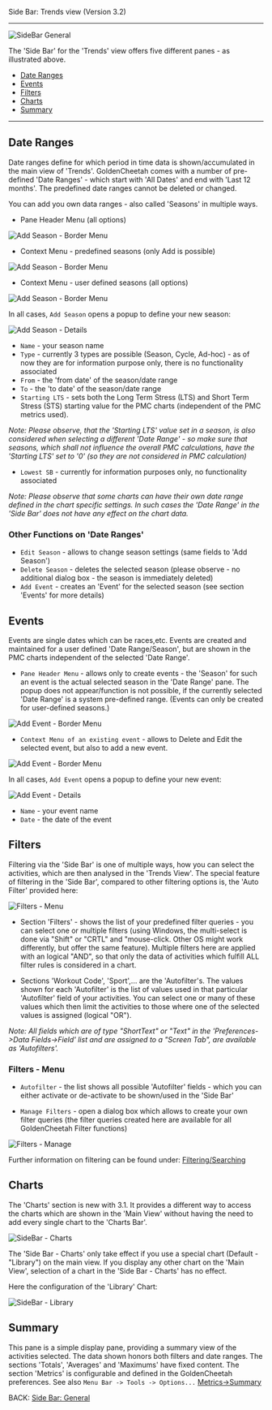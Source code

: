 Side Bar: Trends view (Version 3.2)
***

![SideBar General](https://raw.githubusercontent.com/GoldenCheetah/GoldenCheetah/master/doc/wiki/SideBar_Trends.jpg)

The 'Side Bar' for the 'Trends' view offers five different panes - as illustrated above.

* [Date Ranges](https://github.com/GoldenCheetah/GoldenCheetah/wiki/UG_Side-Bar_Trends-view#date-ranges)
* [Events](https://github.com/GoldenCheetah/GoldenCheetah/wiki/UG_Side-Bar_Trends-view#events)
* [Filters](https://github.com/GoldenCheetah/GoldenCheetah/wiki/UG_Side-Bar_Trends-view#filters)
* [Charts](https://github.com/GoldenCheetah/GoldenCheetah/wiki/UG_Side-Bar_Trends-view#charts)
* [Summary](https://github.com/GoldenCheetah/GoldenCheetah/wiki/UG_Side-Bar_Trends-view#summary)

***

## Date Ranges

Date ranges define for which period in time data is shown/accumulated in the main view of 'Trends'. GoldenCheetah comes with a number of pre-defined 'Date Ranges' - which start with 'All Dates' and end with 'Last 12 months'. The predefined date ranges cannot be deleted or changed.

You can add you own data ranges - also called 'Seasons' in multiple ways.

* Pane Header Menu (all options)

![Add Season - Border Menu](https://raw.githubusercontent.com/GoldenCheetah/GoldenCheetah/master/doc/wiki/Date_Range-Add_Season1.jpg)

* Context Menu - predefined seasons (only Add is possible)

![Add Season - Border Menu](https://raw.githubusercontent.com/GoldenCheetah/GoldenCheetah/master/doc/wiki/Date_Range-Add_Season2.jpg)

* Context Menu - user defined seasons (all options)

![Add Season - Border Menu](https://raw.githubusercontent.com/GoldenCheetah/GoldenCheetah/master/doc/wiki/Date_Range-Add_Season3.jpg)

In all cases, `Add Season` opens a popup to define your new season:

![Add Season - Details](https://raw.githubusercontent.com/GoldenCheetah/GoldenCheetah/master/doc/wiki/Date_Range-Add_Season_Details.jpg)

* `Name` - your season name
* `Type` - currently 3 types are possible (Season, Cycle, Ad-hoc) - as of now they are for information purpose only, there is no functionality associated
* `From` - the 'from date' of the season/date range
* `To` - the 'to date' of the season/date range
* `Starting LTS` - sets both the Long Term Stress (LTS) and Short Term Stress (STS) starting value for the PMC charts (independent of the PMC metrics used). 

_Note: Please observe, that the 'Starting LTS' value set in a season, is also considered when selecting a different 'Date Range' - so make sure that seasons, which shall not influence the overall PMC calculations, have the 'Starting LTS' set to '0' (so they are not considered in PMC calculation)_
* `Lowest SB` -  currently for information purposes only, no functionality associated 

_Note: Please observe that some charts can have their own date range defined in the chart specific settings. In such cases the 'Date Range' in the 'Side Bar' does not have any effect on the chart data._

### Other Functions on 'Date Ranges'

* `Edit Season` - allows to change season settings (same fields to 'Add Season')
* `Delete Season` - deletes the selected season (please observe - no additional dialog box - the season is immediately deleted)
* `Add Event` - creates an 'Event' for the selected season (see section 'Events' for more details)

## Events

Events are single dates which can be races,etc. Events are created and maintained for a user defined 'Date Range/Season', but are shown in the PMC charts independent of the selected 'Date Range'.

* `Pane Header Menu` - allows only to create events - the 'Season' for such an event is the actual selected season in the 'Date Range' pane. The popup does not appear/function is not possible, if the currently selected 'Date Range' is a system pre-defined range. (Events can only be created for user-defined seasons.)

![Add Event - Border Menu](https://raw.githubusercontent.com/GoldenCheetah/GoldenCheetah/master/doc/wiki/Event-Add.jpg)

* `Context Menu of an existing event` - allows to Delete and Edit the selected event, but also to add a new event.

![Add Event - Border Menu](https://raw.githubusercontent.com/GoldenCheetah/GoldenCheetah/master/doc/wiki/Event-Menu.jpg)

In all cases, `Add Event` opens a popup to define your new event:

![Add Event - Details](https://raw.githubusercontent.com/GoldenCheetah/GoldenCheetah/master/doc/wiki/Event_Details.jpg)

* `Name` - your event name
* `Date` - the date of the event


## Filters

Filtering via the 'Side Bar' is one of multiple ways, how you can select the activities, which are then analysed in the 'Trends View'. The special feature of filtering in the 'Side Bar', compared to other filtering options is, the 'Auto Filter' provided here:

![Filters - Menu](https://raw.githubusercontent.com/GoldenCheetah/GoldenCheetah/master/doc/wiki/Filters_Settings.jpg)

* Section 'Filters' - shows the list of your predefined filter queries - you can select one or multiple filters (using Windows, the multi-select is done via "Shift" or "CRTL" and "mouse-click. Other OS might work differently, but offer the same feature). Multiple filters here are applied with an logical "AND", so that only the data of activities which fulfill ALL filter rules is considered in a chart.

* Sections 'Workout Code', 'Sport',... are the 'Autofilter's. The values shown for each 'Autofilter' is the list of values used in that particular 'Autofilter' field of your activities. You can select one or many of these values which then limit the activities to those where one of the selected values is assigned (logical "OR").

_Note: All fields which are of type "ShortText" or "Text" in the 'Preferences->Data Fields->Field' list and are assigned to a "Screen Tab", are available as 'Autofilters'._

### Filters - Menu

* `Autofilter` - the list shows all possible 'Autofilter' fields - which you can either activate or de-activate to be shown/used in the 'Side Bar'

* `Manage Filters` - open a dialog box which allows to create your own filter queries (the filter queries created here are available for all GoldenCheetah Filter functions)

![Filters - Manage](https://raw.githubusercontent.com/GoldenCheetah/GoldenCheetah/master/doc/wiki/Filters_Manage.jpg)

Further information on filtering can be found under: [Filtering/Searching](https://github.com/GoldenCheetah/GoldenCheetah/wiki/UG_Special-Topics_SearchFilter)


## Charts

The 'Charts' section is new with 3.1. It provides a different way to access the charts which are shown in the 'Main View' without having the need to add every single chart to the 'Charts Bar'.

![SideBar - Charts](https://raw.githubusercontent.com/GoldenCheetah/GoldenCheetah/master/doc/wiki/SideBar-Charts.jpg)

The 'Side Bar - Charts' only take effect if you use a special chart (Default - "Library") on the main view. If you display any other chart on the 'Main View', selection of a chart in the 'Side Bar - Charts' has no effect.

Here the configuration of the 'Library' Chart:

![SideBar - Library](https://raw.githubusercontent.com/GoldenCheetah/GoldenCheetah/master/doc/wiki/Sidebar-Chart-Library.jpg)


## Summary

This pane is a simple display pane, providing a summary view of the activities selected. The data shown honors both filters and date ranges. The sections 'Totals', 'Averages' and 'Maximums' have fixed content. The section 'Metrics' is configurable and defined in the GoldenCheetah preferences. See also `Menu Bar -> Tools -> Options...` [Metrics->Summary](https://github.com/GoldenCheetah/GoldenCheetah/wiki/UG_Preferences_Metrics)

BACK: [Side Bar: General](https://github.com/GoldenCheetah/GoldenCheetah/wiki/UG_Side-Bar_General-handling)